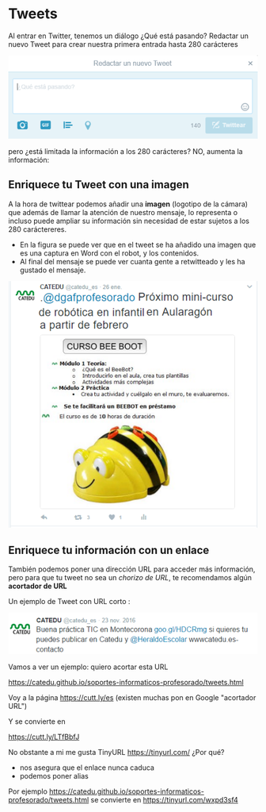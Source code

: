 
# Tweets

Al entrar en Twitter, tenemos un diálogo ¿Qué está pasando? Redactar un nuevo Tweet para crear nuestra primera entrada hasta 280 carácteres


![](https://raw.githubusercontent.com/catedu/soportes-informaticos-profesorado/master/img/2017-02-01-redactar_tweet_imagen.png)

pero ¿está limitada la información a los 280 carácteres? NO, aumenta la información:

## Enriquece tu Tweet con una imagen

A la hora de twittear podemos añadir una **imagen** (logotipo de la cámara) que además de llamar la atención de nuestro mensaje, lo representa o incluso puede ampliar su información sin necesidad de estar sujetos a los 280 caráctereres.

- En la figura se puede ver que en el tweet se ha añadido una imagen que es una captura en Word con el robot, y los contenidos.
- Al final del mensaje se puede ver cuanta gente a retwitteado y les ha gustado el mensaje.


![](https://raw.githubusercontent.com/catedu/soportes-informaticos-profesorado/master/img/bee_bot_Twitter.png)

## Enriquece tu información con un enlace

También podemos poner una dirección URL para acceder más información, pero para que tu tweet no sea un *chorizo de URL*, te recomendamos algún **acortador de URL** 

Un ejemplo de Tweet con URL corto :

![](https://raw.githubusercontent.com/catedu/soportes-informaticos-profesorado/master/img/tweet_de_ejemplo.png)

Vamos a ver un ejemplo: quiero acortar esta URL

https://catedu.github.io/soportes-informaticos-profesorado/tweets.html

Voy a la página https://cutt.ly/es (existen muchas pon en Google "acortador URL")


Y se convierte en 


https://cutt.ly/LTfBbfJ

No obstante a mi me gusta TinyURL https://tinyurl.com/ ¿Por qué?

* nos asegura que el enlace nunca caduca
* podemos poner alias

Por ejemplo https://catedu.github.io/soportes-informaticos-profesorado/tweets.html se convierte en https://tinyurl.com/wxpd3sf4
